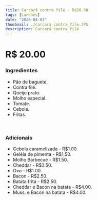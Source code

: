 ```yaml
---
title: Carcará contra filé - R$20.00
tags: [Lanches]
date: "2020-04-03"
thumbnail: ./carcara_contra_file.JPG
description: Carcará contra filé
---
```


# R$ 20.00

<h3 id="unordered">
<strong>
<strong>Ingredientes</strong>
</strong>
</h3>
<ul>
    <li>Pão de baguete.</li>
    <li>Contra filé.</li>
    <li>Queijo prato.</li>
    <li>Molho especial.</li>
    <li>Tomate.</li>
    <li>Cebola.</li>
    <li>Fritas.</li>
</ul>

<br />

<h3>
<strong>
<strong>Adicionais</strong>
</strong>
</h3>
<ul>
    <li>Cebola caramelizada - R$1.00.</li>
    <li>Geléia de pimenta - R$1.50.</li>
    <li>Molho Barbecue - R$1.50.</li>
    <li>Cheddar - R$3.50.</li>
    <li>Ovo - R$1.00.</li>
    <li>Bacon - R$2.50.</li>
    <li>Batata frita - R$2.50.</li>
    <li>Cheddar e Bacon na batata - R$4.00.</li>
    <li>Muss. e Bacon na batata - R$4.00.</li>
</ul>